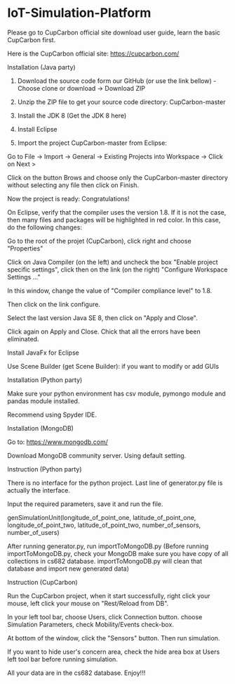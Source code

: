 # IoT-Simulation-Platform
Please go to CupCarbon official site download user guide, learn the basic CupCarbon first.

Here is the CupCarbon official site: https://cupcarbon.com/

Installation (Java party)

1. Download the source code form our GitHub (or use the link bellow) - Choose clone or download -> Download ZIP

2. Unzip the ZIP file to get your source code directory: CupCarbon-master

3. Install the JDK 8 (Get the JDK 8 here)

4. Install Eclipse

5. Import the project CupCarbon-master from Eclipse:

Go to File -> Import -> General -> Existing Projects into Workspace -> Click on Next >

Click on the button Brows and choose only the CupCarbon-master directory without selecting any file then click on Finish.

Now the project is ready: Congratulations!

On Eclipse, verify that the compiler uses the version 1.8. If it is not the case, then many files and packages will be highlighted in red color. In this case, do the following changes:

Go to the root of the projet (CupCarbon), click right and choose "Properties"

Click on Java Compiler (on the left) and uncheck the box "Enable project specific settings", click then on the link (on the right) "Configure Workspace Settings ..."

In this window, change the value of "Compiler compliance level" to 1.8.

Then click on the link configure.

Select the last version Java SE 8, then click on "Apply and Close".

Click again on Apply and Close. Chick that all the errors have been eliminated.

Install JavaFx for Eclipse

Use Scene Builder (get Scene Builder): if you want to modify or add GUIs



Installation (Python party)

Make sure your python environment has csv module, pymongo module and pandas module installed.

Recommend using Spyder IDE.



Installation (MongoDB)

Go to: https://www.mongodb.com/

Download MongoDB community server. Using default setting.



Instruction (Python party)

There is no interface for the python project. Last line of generator.py file is actually the interface.

Input the required parameters, save it and run the file.

genSimulationUnit(longitude_of_point_one, latitude_of_point_one, longitude_of_point_two, latitude_of_point_two, number_of_sensors, number_of_users)

After running generator.py, run importToMongoDB.py (Before running importToMongoDB.py, check your MongoDB make sure you have copy of all collections in cs682 database. importToMongoDB.py will clean that database and import new generated data)



Instruction (CupCarbon)

Run the CupCarbon project, when it start successfully, right click your mouse, left click your mouse on "Rest/Reload from DB".

In your left tool bar, choose Users, click Connection button. choose Simulation Parameters, check Mobility/Events check-box.  

At bottom of the window, click the "Sensors" button. Then run simulation. 

If you want to hide user's concern area, check the hide area box at Users left tool bar before running simulation.

All your data are in the cs682 database. Enjoy!!!

